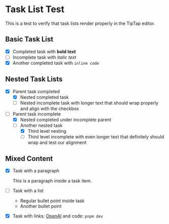 # Task List Test

This is a test to verify that task lists render properly in the TipTap editor.

## Basic Task List

- [x] Completed task with **bold text**
- [ ] Incomplete task with *italic text*
- [x] Another completed task with `inline code`

## Nested Task Lists

- [x] Parent task completed
  - [x] Nested completed task
  - [ ] Nested incomplete task with longer text that should wrap properly and align with the checkbox
- [ ] Parent task incomplete
  - [x] Nested completed under incomplete parent
  - [ ] Another nested task
    - [x] Third level nesting
    - [ ] Third level incomplete with even longer text that definitely should wrap and test our alignment

## Mixed Content

- [x] Task with a paragraph

  This is a paragraph inside a task item.

- [ ] Task with a list
  - Regular bullet point inside task
  - Another bullet point

- [x] Task with links: [OpenAI](https://openai.com) and code: `pnpm dev`